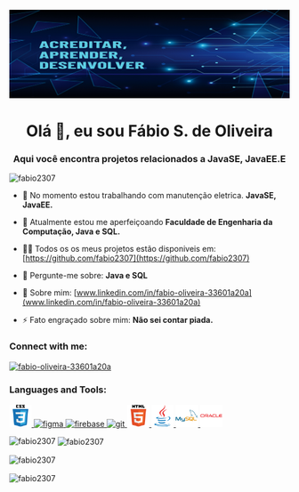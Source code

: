 ![banner](https://github.com/fabio2307/fabio2307/blob/main/banner%20para%20o%20git1.png?raw=true)

<h1 align="center">Olá 👋, eu sou Fábio S. de Oliveira</h1>
<h3 align="center">Aqui você encontra projetos relacionados a JavaSE, JavaEE.E</h3>

<p align="left"> <img src="https://komarev.com/ghpvc/?username=fabio2307&label=Profile%20views&color=0e75b6&style=flat" alt="fabio2307" /> </p>

- 🔭 No momento estou trabalhando com manutenção eletrica. **JavaSE, JavaEE.**

- 🌱 Atualmente estou me aperfeiçoando **Faculdade de Engenharia da Computação, Java e SQL.**

- 👨‍💻 Todos os os meus projetos estão disponiveis em: [https://github.com/fabio2307](https://github.com/fabio2307)

- 💬 Pergunte-me sobre: **Java e SQL**

- 📄 Sobre mim: [www.linkedin.com/in/fabio-oliveira-33601a20a](www.linkedin.com/in/fabio-oliveira-33601a20a)

- ⚡ Fato engraçado sobre mim: **Não sei contar piada.**

<h3 align="left">Connect with me:</h3>
<p align="left">
<a href="https://linkedin.com/in/fabio-oliveira-33601a20a" target="blank"><img align="center" src="https://raw.githubusercontent.com/rahuldkjain/github-profile-readme-generator/master/src/images/icons/Social/linked-in-alt.svg" alt="fabio-oliveira-33601a20a" height="30" width="40" /></a>
</p>

<h3 align="left">Languages and Tools:</h3>
<p align="left"> <a href="https://www.w3schools.com/css/" target="_blank" rel="noreferrer"> <img src="https://raw.githubusercontent.com/devicons/devicon/master/icons/css3/css3-original-wordmark.svg" alt="css3" width="40" height="40"/> </a> <a href="https://www.figma.com/" target="_blank" rel="noreferrer"> <img src="https://www.vectorlogo.zone/logos/figma/figma-icon.svg" alt="figma" width="40" height="40"/> </a> <a href="https://firebase.google.com/" target="_blank" rel="noreferrer"> <img src="https://www.vectorlogo.zone/logos/firebase/firebase-icon.svg" alt="firebase" width="40" height="40"/> </a> <a href="https://git-scm.com/" target="_blank" rel="noreferrer"> <img src="https://www.vectorlogo.zone/logos/git-scm/git-scm-icon.svg" alt="git" width="40" height="40"/> </a> <a href="https://www.w3.org/html/" target="_blank" rel="noreferrer"> <img src="https://raw.githubusercontent.com/devicons/devicon/master/icons/html5/html5-original-wordmark.svg" alt="html5" width="40" height="40"/> </a> <a href="https://www.java.com" target="_blank" rel="noreferrer"> <img src="https://raw.githubusercontent.com/devicons/devicon/master/icons/java/java-original.svg" alt="java" width="40" height="40"/> </a> <a href="https://www.mysql.com/" target="_blank" rel="noreferrer"> <img src="https://raw.githubusercontent.com/devicons/devicon/master/icons/mysql/mysql-original-wordmark.svg" alt="mysql" width="40" height="40"/> </a> <a href="https://www.oracle.com/" target="_blank" rel="noreferrer"> <img src="https://raw.githubusercontent.com/devicons/devicon/master/icons/oracle/oracle-original.svg" alt="oracle" width="40" height="40"/> </a> </p>

<p><img align="left" src="https://github-readme-stats.vercel.app/api/top-langs?username=fabio2307&show_icons=true&theme=dark&locale=en&layout=compact" alt="fabio2307" /></p>

<p>&nbsp;<img align="center" src="https://github-readme-stats.vercel.app/api?username=fabio2307&show_icons=true&theme=dark&locale=en" alt="fabio2307" /></p>

<p><img align="center" src="https://github-readme-streak-stats.herokuapp.com/?user=fabio2307&theme=dark" alt="fabio2307" /></p>
<p><img align="center" src="https://github-readme-streak-stats.herokuapp.com/?user=fabio2307&theme=dark" alt="fabio2307" /></p>

